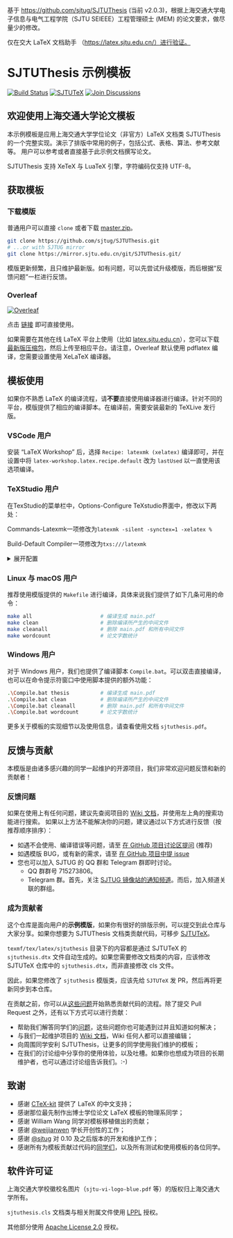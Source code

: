 基于 https://github.com/sjtug/SJTUThesis (当前 v2.0.3)，根据上海交通大学电子信息与电气工程学院（SJTU SEIEEE）工程管理硕士 (MEM) 的论文要求，做尽量少的修改。

仅在交大 LaTeX 文档助手 （https://latex.sjtu.edu.cn/）进行验证。

# SJTUThesis 示例模板

[![Build Status](https://github.com/sjtug/SJTUThesis/actions/workflows/build.yml/badge.svg)](https://github.com/sjtug/SJTUThesis/actions)
[![SJTUTeX](https://img.shields.io/github/v/release/sjtug/SJTUTeX?label=SJTUTeX)](https://github.com/sjtug/SJTUTeX) 
[![Join Discussions](https://img.shields.io/github/discussions/sjtug/SJTUThesis)](https://github.com/sjtug/SJTUThesis/discussions)

## 欢迎使用上海交通大学论文模板

本示例模板是应用上海交通大学学位论文（非官方）LaTeX 文档类 SJTUThesis 的一个完整实现。演示了排版中常用的例子，包括公式、表格、算法、参考文献等。
用户可以参考或者直接基于此示例文档撰写论文。

SJTUThesis 支持 XeTeX 与 LuaTeX 引擎，字符编码仅支持 UTF-8。

## 获取模板

### 下载模版

普通用户可以直接 `clone` 或者下载 [master.zip](https://github.com/sjtug/SJTUThesis/archive/refs/heads/master.zip)。

```bash
git clone https://github.com/sjtug/SJTUThesis.git
# ...or with SJTUG mirror
git clone https://mirror.sjtu.edu.cn/git/SJTUThesis.git/
```

模版更新频繁，且只维护最新版。如有问题，可以先尝试升级模版，而后根据“反馈问题”一栏进行反馈。

### Overleaf

[![Overleaf](https://img.shields.io/badge/Overleaf-SJTUThesis-green.svg)](https://www.overleaf.com/latex/templates/sjtuthesis-latex-thesis-template-for-shanghai-jiao-tong-university/mkdwbyjbtfgg?r=sdkbtJ4qGS8kDZQQ&rm=d&rs=b)

点击 [链接](https://www.overleaf.com/latex/templates/sjtuthesis-latex-thesis-template-for-shanghai-jiao-tong-university/mkdwbyjbtfgg?r=sdkbtJ4qGS8kDZQQ&rm=d&rs=b) 即可直接使用。

如果需要在其他在线 LaTeX 平台上使用（比如 [latex.sjtu.edu.cn](https://latex.sjtu.edu.cn)），您可以下载 [最新版压缩包](https://github.com/sjtug/SJTUThesis/archive/refs/heads/master.zip)，然后上传至相应平台。请注意，Overleaf 默认使用 pdflatex 编译，您需要设置使用 XeLaTeX 编译器。

## 模板使用

如果你不熟悉 LaTeX 的编译流程，请**不要**直接使用编译器进行编译。针对不同的平台，模版提供了相应的编译脚本。在编译前，需要安装最新的 TeXLive 发行版。

### VSCode 用户

安装 “LaTeX Workshop” 后，选择 `Recipe: latexmk (xelatex)` 编译即可，并在设置中将 `latex-workshop.latex.recipe.default` 改为 `lastUsed` 以一直使用该选项编译。

### TeXStudio 用户

在TexStudio的菜单栏中，Options-Configure TeXstudio界面中，修改以下两处：

Commands-Latexmk一项修改为`latexmk -silent -synctex=1 -xelatex %`

Build-Default Compiler一项修改为`txs:///latexmk`

<details>

<summary>展开配置</summary>

<img src="https://user-images.githubusercontent.com/84025388/142163308-3d31f905-af78-40cb-bff1-851cdab04c87.png" width=500px/>

<img src="https://user-images.githubusercontent.com/84025388/142163346-63ec7b7e-932f-44c5-90c4-3b35e435545d.png" width=500px/>

</details>

### Linux 与 macOS 用户

推荐使用模版提供的 `Makefile` 进行编译，具体来说我们提供了如下几条可用的命令：

```bash
make all                      # 编译生成 main.pdf
make clean                    # 删除编译所产生的中间文件
make cleanall                 # 删除 main.pdf 和所有中间文件
make wordcount                # 论文字数统计
```

### Windows 用户

对于 Windows 用户，我们也提供了编译脚本 `Compile.bat`。可以双击直接编译，也可以在命令提示符窗口中使用脚本提供的额外功能：

```bash
.\Compile.bat thesis          # 编译生成 main.pdf
.\Compile.bat clean           # 删除编译所产生的中间文件
.\Compile.bat cleanall        # 删除 main.pdf 和所有中间文件
.\Compile.bat wordcount       # 论文字数统计
```

更多关于模板的实现细节以及使用信息，请查看使用文档 `sjtuthesis.pdf`。

## 反馈与贡献

本模版是由诸多感兴趣的同学一起维护的开源项目，我们非常欢迎问题反馈和新的贡献者！

### 反馈问题

如果在使用上有任何问题，建议先查阅项目的 [Wiki 文档](https://github.com/sjtug/SJTUThesis/wiki)，并使用左上角的搜索功能进行搜索。
如果以上方法不能解决你的问题，建议通过以下方式进行反馈（按推荐顺序排序）：

* 如遇不会使用、编译错误等问题，请至 [在 GitHub 项目讨论区提问](https://github.com/sjtug/SJTUThesis/discussions) (推荐)
* 如遇模版 BUG，或有新的需求，请至 [在 GitHub 项目中提 issue](https://github.com/sjtug/SJTUThesis/issues)
* 您也可以加入 SJTUG 的 QQ 群和 Telegram 群即时讨论。
    * QQ 群群号 715273806。
    * Telegram 群。首先，关注 [SJTUG 镜像站的通知频道](https://t.me/sjtug_mirrors_news)。而后，加入频道关联的群组。

### 成为贡献者

这个仓库是面向用户的**示例模版**，如果你有很好的排版示例，可以提交到此仓库与大家分享。如果你想要为 SJTUThesis 文档类贡献代码，可移步 [SJTUTeX](https://github.com/sjtug/SJTUTeX)。

`texmf/tex/latex/sjtuthesis` 目录下的内容都是通过 SJTUTeX 的 `sjtuthesis.dtx` 文件自动生成的。如果您需要修改文档类的内容，应该修改 SJTUTeX 仓库中的 `sjtuthesis.dtx`，而非直接修改 cls 文件。

因此，如果您修改了 `sjtuthesis` 模版类，应该先给 `SJTUTeX` 发 PR，然后再将更新同步到本仓库。

在贡献之前，你可以从[这些问题](https://github.com/sjtug/SJTUThesis/issues?q=is%3Aissue+is%3Aopen+label%3Agood-first-issue)开始熟悉贡献代码的流程。除了提交 Pull Request 之外，还有以下方式可以进行贡献：

* 帮助我们解答同学们的[问题](https://github.com/sjtug/SJTUThesis/discussions)，这些问题你也可能遇到过并且知道如何解决；
* 与我们一起维护项目的 [Wiki 文档](https://github.com/sjtug/SJTUThesis/wiki)，Wiki 任何人都可以直接编辑；
* 向周围同学安利 SJTUThesis，让更多的同学使用我们维护的模板；
* 在我们的讨论组中分享你的使用体验，以及吐槽。如果你也想成为项目的长期维护者，也可以通过讨论组告诉我们。:-)


## 致谢

* 感谢 [CTeX-kit](https://github.com/CTeX-org/ctex-kit) 提供了 LaTeX 的中文支持；
* 感谢那位最先制作出博士学位论文 LaTeX 模板的物理系同学；
* 感谢 William Wang 同学对模板移植做出的贡献；
* 感谢 [@weijianwen](https://github.com/weijianwen) 学长开创性的工作；
* 感谢 [@sjtug](https://github.com/sjtug) 对 0.10 及之后版本的开发和维护工作；
* 感谢所有为模板贡献过代码的[同学们](https://github.com/sjtug/SJTUThesis/graphs/contributors)，以及所有测试和使用模板的各位同学。

## 软件许可证

上海交通大学校徽校名图片（`sjtu-vi-logo-blue.pdf` 等）的版权归上海交通大学所有。

`sjtuthesis.cls` 文档类与相关附属文件使用 [LPPL](https://www.latex-project.org/lppl.txt) 授权。

其他部分使用 [Apache License 2.0](LICENSE) 授权。
